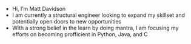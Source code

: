 - Hi, I’m Matt Davidson
- I am currently a structural engineer looking to expand my skillset and potentially open doors to new opportunities
- With a strong belief in the learn by doing mantra, I am focusing my efforts on becoming profficient in Python, Java, and C
